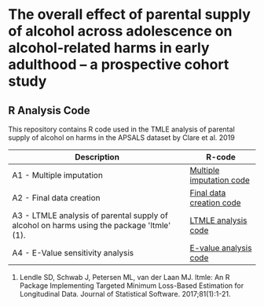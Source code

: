 # The overall effect of parental supply of alcohol across adolescence on alcohol-related harms in early adulthood – a prospective cohort study
## R Analysis Code

This repository contains R code used in the TMLE analysis of parental supply of alcohol on harms in the APSALS dataset by Clare et al. 2019

| Description | R-code |
| --- | --- |
| A1 - Multiple imputation | [Multiple imputation code](Code/A1_multiple_imputation.R) |
| A2 - Final data creation | [Final data creation code](Code/A2_final_data_creation.R) |
| A3 - LTMLE analysis of parental supply of alcohol on harms using the package 'ltmle' (1). | [LTMLE analysis code](Code/A3_ltmle_analysis.R) |
| A4 - E-Value sensitivity analysis | [E-value analysis code](Code/A4_evalue_analysis.R) |

1. Lendle SD, Schwab J, Petersen ML, van der Laan MJ. ltmle: An R Package Implementing Targeted Minimum Loss-Based Estimation for Longitudinal Data. Journal of Statistical Software. 2017;81(1):1-21.
